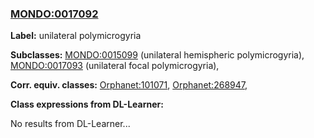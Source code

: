 
### [MONDO:0017092](http://purl.obolibrary.org/obo/MONDO_0017092)
**Label:** unilateral polymicrogyria

**Subclasses:** [MONDO:0015099](http://purl.obolibrary.org/obo/MONDO_0015099) (unilateral hemispheric polymicrogyria), [MONDO:0017093](http://purl.obolibrary.org/obo/MONDO_0017093) (unilateral focal polymicrogyria), 

**Corr. equiv. classes:** [Orphanet:101071](http://www.orpha.net/ORDO/Orphanet_101071), [Orphanet:268947](http://www.orpha.net/ORDO/Orphanet_268947), 

**Class expressions from DL-Learner:**

No results from DL-Learner...



